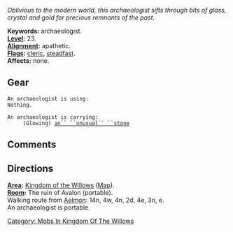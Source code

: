 *Oblivious to the modern world, this archaeologist sifts through bits of
glass, crystal and gold for precious remnants of the past.*

**Keywords:** archaeologist.  
**[Level](Level "wikilink"):** 23.  
**[Alignment](Alignment "wikilink"):** apathetic.  
**[Flags](:Category:_Mob_Types "wikilink"):**
[cleric](Spellcasting_Mobs "wikilink"),
[steadfast](Sentinel_Mobs "wikilink").  
**Affects:** none.  

## Gear

`An archaeologist is using:`  
`Nothing.`

`An archaeologist is carrying:`  
`     (Glowing) `[`an`` ``unusual`` ``stone`](Unusual_Stone "wikilink")

## Comments

## Directions

**[Area](:Category:_Areas "wikilink"):** [Kingdom of the
Willows](:Category:_Kingdom_Of_The_Willows "wikilink")
([Map](Kingdom_Of_The_Willows_Map "wikilink")).  
**[Room](:Category:_Rooms "wikilink"):** The ruin of Avalon
(portable).  
Walking route from [Aelmon](Aelmon "wikilink"): 14n, 4w, 4n, 2d, 4e, 3n,
e.  
An archaeologist is portable.  

[Category: Mobs In Kingdom Of The
Willows](Category:_Mobs_In_Kingdom_Of_The_Willows "wikilink")

